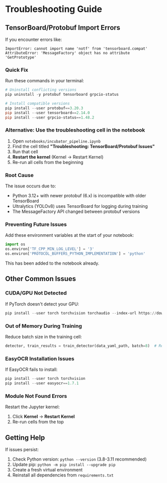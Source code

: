 # Troubleshooting Guide

## TensorBoard/Protobuf Import Errors

If you encounter errors like:

```
ImportError: cannot import name 'notf' from 'tensorboard.compat'
AttributeError: 'MessageFactory' object has no attribute 'GetPrototype'
```

### Quick Fix

Run these commands in your terminal:

```powershell
# Uninstall conflicting versions
pip uninstall -y protobuf tensorboard grpcio-status

# Install compatible versions
pip install --user protobuf==3.20.3
pip install --user tensorboard==2.14.0
pip install --user grpcio-status==1.48.2
```

### Alternative: Use the troubleshooting cell in the notebook

1. Open `notebooks/incubator_pipeline.ipynb`
2. Find the cell titled **"Troubleshooting: TensorBoard/Protobuf Issues"**
3. Run that cell
4. **Restart the kernel** (Kernel → Restart Kernel)
5. Re-run all cells from the beginning

### Root Cause

The issue occurs due to:

- Python 3.12+ with newer protobuf (6.x) is incompatible with older TensorBoard
- Ultralytics (YOLOv8) uses TensorBoard for logging during training
- The MessageFactory API changed between protobuf versions

### Preventing Future Issues

Add these environment variables at the start of your notebook:

```python
import os
os.environ['TF_CPP_MIN_LOG_LEVEL'] = '3'
os.environ['PROTOCOL_BUFFERS_PYTHON_IMPLEMENTATION'] = 'python'
```

This has been added to the notebook already.

## Other Common Issues

### CUDA/GPU Not Detected

If PyTorch doesn't detect your GPU:

```powershell
pip install --user torch torchvision torchaudio --index-url https://download.pytorch.org/whl/cu118
```

### Out of Memory During Training

Reduce batch size in the training cell:

```python
detector, train_results = train_detector(data_yaml_path, batch=8)  # Reduce from 16 to 8
```

### EasyOCR Installation Issues

If EasyOCR fails to install:

```powershell
pip install --user torch torchvision
pip install --user easyocr==1.7.1
```

### Module Not Found Errors

Restart the Jupyter kernel:

1. Click **Kernel** → **Restart Kernel**
2. Re-run cells from the top

## Getting Help

If issues persist:

1. Check Python version: `python --version` (3.8-3.11 recommended)
2. Update pip: `python -m pip install --upgrade pip`
3. Create a fresh virtual environment
4. Reinstall all dependencies from `requirements.txt`
